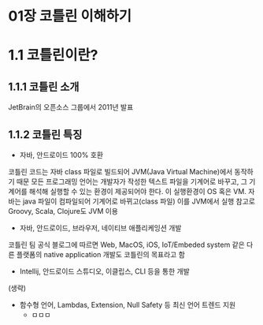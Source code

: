 # 01장 코틀린 이해하기
# 1.1 코틀린이란?
## 1.1.1 코틀린 소개
JetBrain의 오픈소스 그룹에서 2011년 발표

## 1.1.2 코틀린 특징
* 자바, 안드로이드 100% 호환

코틀린 코드는 자바 class 파일로 빌드되어 JVM(Java Virtual Machine)에서 동작하기 때문
모든 프로그래밍 언어는 개발자가 작성한 텍스트 파일을 기계어로 바꾸고, 그 기계어를 해석해 실행할 수 있는 환경이 제공되어야 한다. 이 실행환경이 OS 혹은 VM. 자바는 java 파일이 컴파일되어 기계어로 바뀌고(class 파일) 이를 JVM에서 실행
참고로 Groovy, Scala, Clojure도 JVM 이용

* 자바, 안드로이드, 브라우저, 네이티브 애플리케잉션 개발

코틀린 팀 공식 블로그에 따르면 Web, MacOS, iOS, IoT/Embeded system 같은 다른 플랫폼의 native application 개발도 코틀린의 목표라고 함

* Intellij, 안드로이드 스튜디오, 이클립스, CLI 등을 통한 개발

(생략)

* 함수형 언어, Lambdas, Extension, Null Safety 등 최신 언어 트렌드 지원
  * ㅁㅁㅁ
